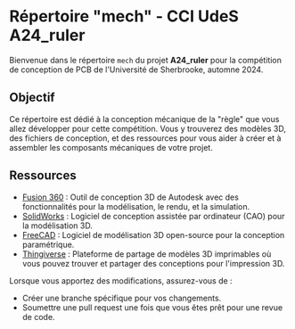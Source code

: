 # Répertoire "mech" - CCI UdeS A24_ruler

Bienvenue dans le répertoire `mech` du projet **A24_ruler** pour la compétition de conception de PCB de l'Université de Sherbrooke, automne 2024.

## Objectif

Ce répertoire est dédié à la conception mécanique de la "règle" que vous allez développer pour cette compétition. Vous y trouverez des modèles 3D, des fichiers de conception, et des ressources pour vous aider à créer et à assembler les composants mécaniques de votre projet.

## Ressources

- [Fusion 360](https://www.autodesk.com/products/fusion-360/overview) : Outil de conception 3D de Autodesk avec des fonctionnalités pour la modélisation, le rendu, et la simulation.
- [SolidWorks](https://www.solidworks.com/) : Logiciel de conception assistée par ordinateur (CAO) pour la modélisation 3D.
- [FreeCAD](https://www.freecad.org/) : Logiciel de modélisation 3D open-source pour la conception paramétrique.
- [Thingiverse](https://www.thingiverse.com/) : Plateforme de partage de modèles 3D imprimables où vous pouvez trouver et partager des conceptions pour l'impression 3D.


Lorsque vous apportez des modifications, assurez-vous de :
- Créer une branche spécifique pour vos changements.
- Soumettre une pull request une fois que vous êtes prêt pour une revue de code.
